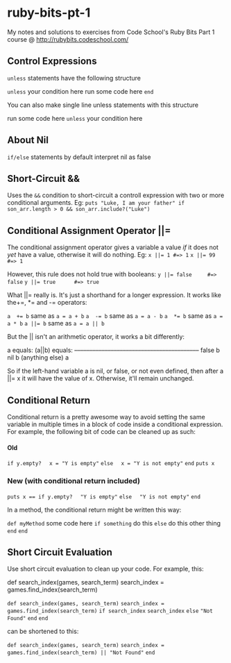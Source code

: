 # ruby-bits-pt-1
My notes and solutions to exercises from Code School's Ruby Bits Part 1 course @ http://rubybits.codeschool.com/

Control Expressions
-------------------
`unless` statements have the following structure

`unless` your condition here
run some code here
`end`

You can also make single line unless statements with this structure

run some code here `unless` your condition here

About Nil
-----------
`if/else` statements by default interpret nil as false

Short-Circuit &&
-----------------
Uses the `&&` condition to short-circuit a controll expression with two or more conditional arguments. Eg:
`puts "Luke, I am your father" if son_arr.length > 0 && son_arr.include?("Luke")`

Conditional Assignment Operator ||=
----------------------
The conditional assignment operator gives a variable a value *if* it does not *yet* have a value, otherwise it will do nothing. Eg:
`x ||= 1 #=> 1`
`x ||= 99 #=> 1`

However, this rule does not hold true with booleans:
`y ||= false     #=> false`
`y ||= true      #=> true`

What ||= really is. It's just a shorthand for a longer expression. It works like the+=, *= and -= operators:

`a  += b`         same as        `a = a + b`
`a  -= b`         same as        `a = a - b`
`a  *= b`         same as        `a = a * b`
`a ||= b`         same as        `a = a || b`

But the || isn't an arithmetic operator, it works a bit differently:

a equals:                  (a||b) equals:
–––––––––––––––––––––––––––––––––––––––––
false                          b
nil                            b
(anything else)             a

So if the left-hand variable a is nil, or false, or not even defined, then after a ||= x it will have the value of x. Otherwise, it'll remain unchanged.

Conditional Return
------------------
Conditional return is a pretty awesome way to avoid setting the same variable in multiple times in a block of code inside a conditional expression. For example, the following bit of code can be cleaned up as such:
#### Old
`if y.empty?`
`  x = "Y is empty"`
`else`
`  x = "Y is not empty"`
`end`
`puts x`

### New (with conditional return included)
`puts x == if y.empty?`
`  "Y is empty"`
`else`
`  "Y is not empty"`
`end`

In a method, the conditional return might be written this way:

`def myMethod`
  some code here
  `if something`
    do this
  `else`
    do this other thing
  `end`
`end`


Short Circuit Evaluation
------------------------
Use short circuit evaluation to clean up your code. For example, this:

def search_index(games, search_term)
  search_index = games.find_index(search_term)

`def search_index(games, search_term)`
  `search_index = games.find_index(search_term)`
  `if search_index`
    `search_index`
  `else`
    `"Not Found"`
  `end`
`end`

can be shortened to this:

`def search_index(games, search_term)`
  `search_index = games.find_index(search_term) || "Not Found"`
`end` 
